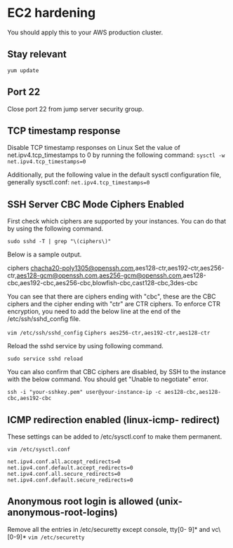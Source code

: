# EC2 hardening
You should apply this to your AWS production cluster.

## Stay relevant
`yum update`

## Port 22
Close port 22 from jump server security group.

## TCP timestamp response
Disable TCP timestamp responses on Linux
Set the value of net.ipv4.tcp_timestamps to 0 by running the following command:
`sysctl -w net.ipv4.tcp_timestamps=0`

Additionally, put the following value in the default sysctl configuration file, generally sysctl.conf:
`net.ipv4.tcp_timestamps=0`

## SSH Server CBC Mode Ciphers Enabled
First check which ciphers are supported by your instances. You can do that by using the following command.

`sudo sshd -T | grep "\(ciphers\)"`

Below is a sample output.

ciphers chacha20-poly1305@openssh.com,aes128-ctr,aes192-ctr,aes256-ctr,aes128-gcm@openssh.com,aes256-gcm@openssh.com,aes128-cbc,aes192-cbc,aes256-cbc,blowfish-cbc,cast128-cbc,3des-cbc

You can see that there are ciphers ending with "cbc", these are the CBC ciphers and the cipher ending with "ctr" are CTR ciphers. To enforce CTR encryption, you need to add the below line at the end of the /etc/ssh/sshd_config file.

`vim /etc/ssh/sshd_config`
`Ciphers aes256-ctr,aes192-ctr,aes128-ctr`

Reload the sshd service by using following command.

`sudo service sshd reload`

You can also confirm that CBC ciphers are disabled, by SSH to the instance with the below command. You should get "Unable to negotiate" error.

`ssh -i "your-sshkey.pem" user@your-instance-ip -c aes128-cbc,aes128-cbc,aes192-cbc`

## ICMP redirection enabled (linux-icmp- redirect)
These settings can be added to /etc/sysctl.conf to make them permanent.
```
vim /etc/sysctl.conf

net.ipv4.conf.all.accept_redirects=0 
net.ipv4.conf.default.accept_redirects=0
net.ipv4.conf.all.secure_redirects=0
net.ipv4.conf.default.secure_redirects=0
```

## Anonymous root login is allowed (unix- anonymous-root-logins)
Remove all the entries in /etc/securetty except console, tty[0- 9]* and vc\\[0-9]*
`vim /etc/securetty`

